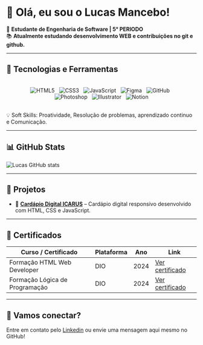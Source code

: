 # 👋 Olá, eu sou o Lucas Mancebo!

🎯 **Estudante de Engenharia de Software | 5° PERIODO**  
📚 **Atualmente estudando desenvolvimento WEB e contribuições no git e github.**  

---

## 🚀 Tecnologias e Ferramentas

<br>
<div align="center">

<span style="margin-right: 8px;">
  <img src="https://img.shields.io/badge/HTML5-e44d26?style=for-the-badge&logo=html5&logoColor=white" alt="HTML5" />
</span>

<span style="margin-right: 8px;">
  <img src="https://img.shields.io/badge/CSS3-264de4?style=for-the-badge&logo=css3&logoColor=white" alt="CSS3" />
</span>

<span style="margin-right: 8px;">
  <img src="https://img.shields.io/badge/JavaScript-f7df1e?style=for-the-badge&logo=javascript&logoColor=black" alt="JavaScript" />
</span>

<span style="margin-right: 8px;">
  <img src="https://img.shields.io/badge/Figma-a259ff?style=for-the-badge&logo=figma&logoColor=white" alt="Figma" />
</span>

<span style="margin-right: 8px;">
  <img src="https://img.shields.io/badge/GitHub-181717?style=for-the-badge&logo=github&logoColor=white" alt="GitHub" />
</span>
<br>
<span style="margin-right: 8px;">
  <img src="https://img.shields.io/badge/Photoshop-31A8FF?style=for-the-badge&logo=adobe-photoshop&logoColor=white" alt="Photoshop" />
</span>

<span style="margin-right: 8px;">
  <img src="https://img.shields.io/badge/Illustrator-ff9a00?style=for-the-badge&logo=adobe-illustrator&logoColor=white" alt="Illustrator" />
</span>

<span>
  <img src="https://img.shields.io/badge/Notion-000000?style=for-the-badge&logo=notion&logoColor=white" alt="Notion" />
</span>

</div>

<br/>

💡 Soft Skills: Proatividade, Resolução de problemas, aprendizado continuo e Comunicação.

---

## 📊 GitHub Stats

![Lucas GitHub stats](https://github-readme-stats.vercel.app/api?username=LucMancebo&show_icons=true&locale=pt-br)

---

## 📌 Projetos

- 🍔 **[Cardápio Digital ICARUS](https://github.com/LucMancebo/CARDAPIO-WEB)** – Cardápio digital responsivo desenvolvido com HTML, CSS e JavaScript.  

---

## 🏅 Certificados

| Curso / Certificado                             | Plataforma         | Ano  | Link                                                         |
|--------------------------------------------------|--------------------|------|--------------------------------------------------------------|
| Formação HTML Web Developer                       | DIO              | 2024 | [Ver certificado](https://www.dio.me/certificate/GF425QMB/share) |
| Formação Lógica de Programação                      | DIO           | 2024 | [Ver certificado](https://www.dio.me/certificate/KCRFBDC6/share)   |

---

## 🤝 Vamos conectar?

Entre em contato pelo [Linkedin](https://www.linkedin.com/in/lucas-mancebo-04b6972a5/) ou envie uma mensagem aqui mesmo no GitHub!


